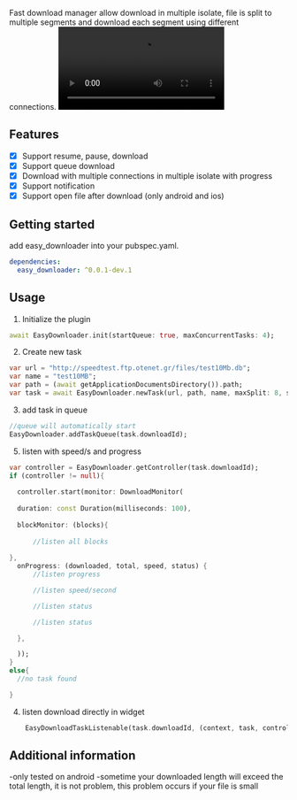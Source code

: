 
Fast download manager allow download in multiple isolate, file is split to multiple segments and download each segment using different connections.
![](.run/demo.mp4)
## Features

- [x] Support resume, pause, download
- [x] Support queue download
- [x] Download with multiple connections in multiple isolate with progress
- [x] Support notification
- [x] Support open file after download (only android and ios)

## Getting started

add easy_downloader into your pubspec.yaml.
```yaml
dependencies:
  easy_downloader: ^0.0.1-dev.1
```

## Usage

1. Initialize the plugin

```dart
await EasyDownloader.init(startQueue: true, maxConcurrentTasks: 4);
```

2. Create new task

```dart
var url = "http://speedtest.ftp.otenet.gr/files/test10Mb.db";
var name = "test10MB";
var path = (await getApplicationDocumentsDirectory()).path;
var task = await EasyDownloader.newTask(url, path, name, maxSplit: 8, showNotification: true);    
```

3. add task in queue

```dart
//queue will automatically start
EasyDownloader.addTaskQueue(task.downloadId);
```

5. listen with speed/s and progress

```dart
var controller = EasyDownloader.getController(task.downloadId);
if (controller != null){
  
  controller.start(monitor: DownloadMonitor(
  
  duration: const Duration(milliseconds: 100),
  
  blockMonitor: (blocks){
  
      //listen all blocks
  
},
  onProgress: (downloaded, total, speed, status) {
      //listen progress

      //listen speed/second

      //listen status

      //listen status

  },

  ));
}
else{
  //no task found

}    
```

4. listen download directly in widget

```dart
    EasyDownloadTaskListenable(task.downloadId, (context, task, controller) {});
```

## Additional information

-only tested on android
-sometime your downloaded length will exceed the total length, it is not problem, this problem occurs if your file is small